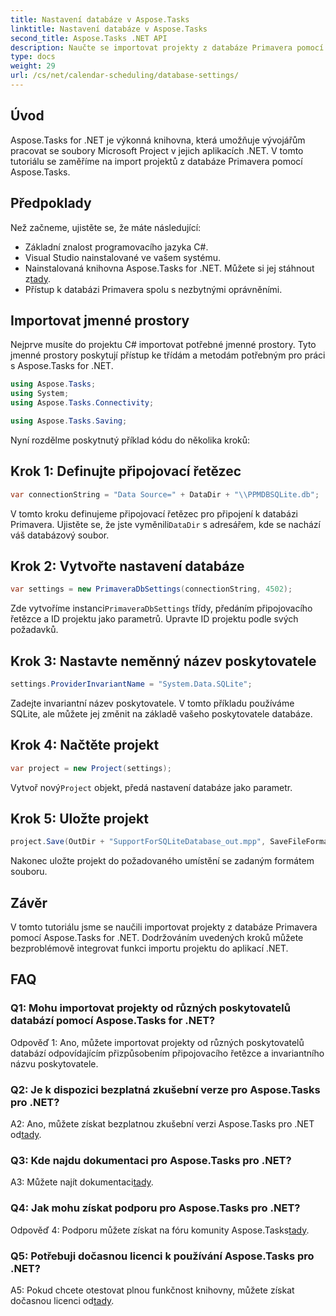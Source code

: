 ```yaml
---
title: Nastavení databáze v Aspose.Tasks
linktitle: Nastavení databáze v Aspose.Tasks
second_title: Aspose.Tasks .NET API
description: Naučte se importovat projekty z databáze Primavera pomocí Aspose.Tasks for .NET. Získejte podrobné pokyny v tomto komplexním tutoriálu.
type: docs
weight: 29
url: /cs/net/calendar-scheduling/database-settings/
---
```

## Úvod

Aspose.Tasks for .NET je výkonná knihovna, která umožňuje vývojářům pracovat se soubory Microsoft Project v jejich aplikacích .NET. V tomto tutoriálu se zaměříme na import projektů z databáze Primavera pomocí Aspose.Tasks.

## Předpoklady

Než začneme, ujistěte se, že máte následující:

- Základní znalost programovacího jazyka C#.
- Visual Studio nainstalované ve vašem systému.
-  Nainstalovaná knihovna Aspose.Tasks for .NET. Můžete si jej stáhnout z[tady](https://releases.aspose.com/tasks/net/).
- Přístup k databázi Primavera spolu s nezbytnými oprávněními.

## Importovat jmenné prostory

Nejprve musíte do projektu C# importovat potřebné jmenné prostory. Tyto jmenné prostory poskytují přístup ke třídám a metodám potřebným pro práci s Aspose.Tasks for .NET.

```csharp
using Aspose.Tasks;
using System;
using Aspose.Tasks.Connectivity;

using Aspose.Tasks.Saving;

```

Nyní rozdělme poskytnutý příklad kódu do několika kroků:

## Krok 1: Definujte připojovací řetězec

```csharp
var connectionString = "Data Source=" + DataDir + "\\PPMDBSQLite.db";
```

 V tomto kroku definujeme připojovací řetězec pro připojení k databázi Primavera. Ujistěte se, že jste vyměnili`DataDir` s adresářem, kde se nachází váš databázový soubor.

## Krok 2: Vytvořte nastavení databáze

```csharp
var settings = new PrimaveraDbSettings(connectionString, 4502);
```

 Zde vytvoříme instanci`PrimaveraDbSettings` třídy, předáním připojovacího řetězce a ID projektu jako parametrů. Upravte ID projektu podle svých požadavků.

## Krok 3: Nastavte neměnný název poskytovatele

```csharp
settings.ProviderInvariantName = "System.Data.SQLite";
```

Zadejte invariantní název poskytovatele. V tomto příkladu používáme SQLite, ale můžete jej změnit na základě vašeho poskytovatele databáze.

## Krok 4: Načtěte projekt

```csharp
var project = new Project(settings);
```

 Vytvoř nový`Project` objekt, předá nastavení databáze jako parametr.

## Krok 5: Uložte projekt

```csharp
project.Save(OutDir + "SupportForSQLiteDatabase_out.mpp", SaveFileFormat.Mpp);
```

Nakonec uložte projekt do požadovaného umístění se zadaným formátem souboru.

## Závěr

V tomto tutoriálu jsme se naučili importovat projekty z databáze Primavera pomocí Aspose.Tasks for .NET. Dodržováním uvedených kroků můžete bezproblémově integrovat funkci importu projektu do aplikací .NET.

## FAQ

### Q1: Mohu importovat projekty od různých poskytovatelů databází pomocí Aspose.Tasks for .NET?

Odpověď 1: Ano, můžete importovat projekty od různých poskytovatelů databází odpovídajícím přizpůsobením připojovacího řetězce a invariantního názvu poskytovatele.

### Q2: Je k dispozici bezplatná zkušební verze pro Aspose.Tasks pro .NET?

 A2: Ano, můžete získat bezplatnou zkušební verzi Aspose.Tasks pro .NET od[tady](https://releases.aspose.com/).

### Q3: Kde najdu dokumentaci pro Aspose.Tasks pro .NET?

 A3: Můžete najít dokumentaci[tady](https://reference.aspose.com/tasks/net/).

### Q4: Jak mohu získat podporu pro Aspose.Tasks pro .NET?

 Odpověď 4: Podporu můžete získat na fóru komunity Aspose.Tasks[tady](https://forum.aspose.com/c/tasks/15).

### Q5: Potřebuji dočasnou licenci k používání Aspose.Tasks pro .NET?

 A5: Pokud chcete otestovat plnou funkčnost knihovny, můžete získat dočasnou licenci od[tady](https://purchase.aspose.com/temporary-license/).